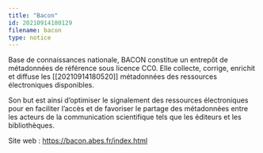 ```yaml
---
title: "Bacon"
id: 20210914180129
filename: bacon
type: notice
---
```


Base de connaissances nationale, BACON constitue un entrepôt de métadonnées de référence sous licence CC0. Elle collecte, corrige, enrichit et diffuse les [[20210914180520]] métadonnées des ressources électroniques disponibles.

Son but est ainsi d’optimiser le signalement des ressources électroniques pour en faciliter l’accès et de favoriser le partage des métadonnées entre les acteurs de la communication scientifique tels que les éditeurs et les bibliothèques.

Site web : <https://bacon.abes.fr/index.html>

